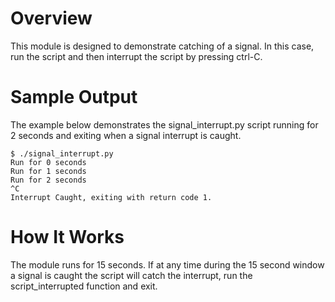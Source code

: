 # Overview
This module is designed to demonstrate catching of a signal. In this case, run the script and then interrupt the script by pressing ctrl-C.

# Sample Output
The example below demonstrates the signal_interrupt.py script running for 2 seconds and exiting when a signal interrupt is caught.

    $ ./signal_interrupt.py 
    Run for 0 seconds
    Run for 1 seconds
    Run for 2 seconds
    ^C
    Interrupt Caught, exiting with return code 1.

# How It Works
The module runs for 15 seconds. If at any time during the 15 second window a signal is caught the script will catch the interrupt, run the script_interrupted function and exit.
